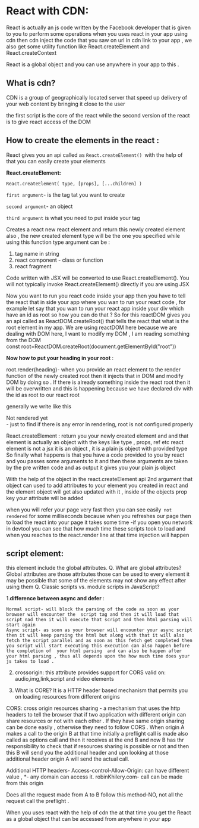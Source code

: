 # React with CDN:
React is actually an js code written by the Facebook developer that is given to you to perform some operations  when you  uses react in your app using cdn then cdn inject the code that you saw on url in cdn link  to your app , we also get some utility function like React.createElement and React.createContext 

React is a global object and you can  use anywhere in your app to this .

## What is cdn?
  CDN is a group of geographically located server that speed up delivery of your web content  by  bringing it close to the user 


the first script is the core of the react while the second version of the react is to give react access of the DOM 

## How to create the elements in the react :
 React gives you an api called as `React.createElement() `with the help of that you can easily create your elements  

**React.createElement:**

`React.createElement(
  type,
  [props],
  [...children]
)`

`first argument`- is the tag tat you want to create 

`second argument`- an object 

`third argument` is what you need to put inside your tag 

Creates a react new react element and return this newly created element also , the new created element type will be the one you specified while using this function 
type argument can be :
1. tag name in string
2. react component - class or function 
3. react fragment  

Code written with JSX will be converted to use React.createElement(). You will not typically invoke React.createElement() directly if you are using JSX


Now you want to run you react code inside your app then you  have to tell the   react that in side your app where you wan to run your react code , for example let say that you wan to run your react app inside your div which have an id as root so how you can do that ? So for this reactDOM gives you an api called as ReactDOM.createRoot() that tells the react that what is the root element in my app. We are using reactDOM here because  we are dealing with DOM here, I want to modify my DOM , I am reading something from the DOM  
const root=ReactDOM.createRoot(document.getElementById("root"))

**Now how to put your heading in your root** : 

root.render(heading)- when you provide an react element to the render function of the newly created root then it injects that in DOM and modify DOM by doing so . If there is already something inside the react root then it will be overwritten  and this is happening because we have declared div with the  id as root to our react root 

generally we write like this <div id=”root”>Not rendered yet</div>- just to find if there is any error in rendering, root is not configured properly 

React.createElement : return you your newly created element  and  and that element is actually an object with the keys like type , props, ref etc 
react element is not a jsx it is an object  , it is a plain js object with provided type 
So finally what happens is that you have a code provided to you by react and you passes some arguments to it and then these arguments are taken by the pre written code and as output it gives you your plain js object 

With the help of the object in the react.createElement api 2nd argument that object can used to add attributes to your element you created in react and the element object will get also updated with it , inside of the objects prop key your attribute will be added

when you will refer your page very fast then you can see easily` not rendered` for some milliseconds because when you refreshes our page  then to load the react into your page it takes some time -if you open you network in devtool you can see that how much time these scripts took to load and when you reaches to the react.render line at that time injection will happen 



## script  element: 
this element include the global attributes.
Q. What are global attributes? 
Global attributes are those attributes those can be used to every element it may be possible that some of the elements may not show any effect after using them 
Q. Classic scripts vs. module scripts in JavaScript?

1.**difference between async and defer** :

    Normal script- will block the parsing of the code as soon as your browser will encounter the  script tag and then it will load that script nad then it will execute that script and then html parsing will start again 
    Async script- as soon as your browser will encounter your async script  then it will keep parsing the html but along with that it will also fetch the script parallel and as soon as this fetch get completed then you script will start executing this execution can also happen before the completion of  your html parsing  and can also be happen after your html parsing , thus all depends upon the how much time does your js takes to load . 
2. crossorigin:
  this attribute provides support for CORS
     valid on: audio,img,link,script and video elements 
     
3. What is CORE?
 It is a HTTP header based mechanism that permits you on loading resources from different origins

CORS: cross origin resources sharing - a mechanism that uses the http headers to tell the browser  that if two application with different origin can  share resources or not with each other . If they have same origin sharing can be done easily , otherwise they need to follow CORS .
When origin A  makes a call to the origin B at that time initially a preflight call is made also called as options call and then it receives at the end B and  now B has thr responsibility to check that if resources sharing is possible or not and then this B will send you the additional header and upn looking at those additional header origin A will send the actual call. 

Additional HTTP headers- Access-control-Allow-Origin: can have different value , 
*- any domain can access it. 
robinKhilery.com- call can be made from this origin 

Does all the request made from A to B follow this method-NO, not all the request  call the preflight . 




When you uses react with the help of cdn the at that time you get the React as a global object that can be accessed from anywhere in your app